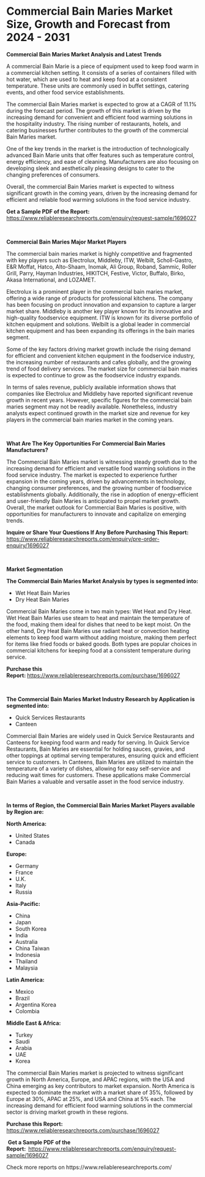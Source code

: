 <p><h1>Commercial Bain Maries Market Size, Growth and Forecast from 2024 - 2031</h1></p><p><strong>Commercial Bain Maries Market Analysis and Latest Trends</strong></p>
<p><p>A commercial Bain Marie is a piece of equipment used to keep food warm in a commercial kitchen setting. It consists of a series of containers filled with hot water, which are used to heat and keep food at a consistent temperature. These units are commonly used in buffet settings, catering events, and other food service establishments.</p><p>The commercial Bain Maries market is expected to grow at a CAGR of 11.1% during the forecast period. The growth of this market is driven by the increasing demand for convenient and efficient food warming solutions in the hospitality industry. The rising number of restaurants, hotels, and catering businesses further contributes to the growth of the commercial Bain Maries market.</p><p>One of the key trends in the market is the introduction of technologically advanced Bain Marie units that offer features such as temperature control, energy efficiency, and ease of cleaning. Manufacturers are also focusing on developing sleek and aesthetically pleasing designs to cater to the changing preferences of consumers.</p><p>Overall, the commercial Bain Maries market is expected to witness significant growth in the coming years, driven by the increasing demand for efficient and reliable food warming solutions in the food service industry.</p></p>
<p><strong>Get a Sample PDF of the Report:&nbsp;</strong> <a href="https://www.reliableresearchreports.com/enquiry/request-sample/1696027">https://www.reliableresearchreports.com/enquiry/request-sample/1696027</a></p>
<p>&nbsp;</p>
<p><strong>Commercial Bain Maries Major Market Players</strong></p>
<p><p>The commercial bain maries market is highly competitive and fragmented with key players such as Electrolux, Middleby, ITW, Welbilt, Scholl-Gastro, E&R Moffat, Hatco, Alto-Shaam, Inomak, Ali Group, Roband, Sammic, Roller Grill, Parry, Hayman Industries, HIKITCH, Festive, Victor, Buffalo, Birko, Akasa International, and LOZAMET. </p><p>Electrolux is a prominent player in the commercial bain maries market, offering a wide range of products for professional kitchens. The company has been focusing on product innovation and expansion to capture a larger market share. Middleby is another key player known for its innovative and high-quality foodservice equipment. ITW is known for its diverse portfolio of kitchen equipment and solutions. Welbilt is a global leader in commercial kitchen equipment and has been expanding its offerings in the bain maries segment.</p><p>Some of the key factors driving market growth include the rising demand for efficient and convenient kitchen equipment in the foodservice industry, the increasing number of restaurants and cafes globally, and the growing trend of food delivery services. The market size for commercial bain maries is expected to continue to grow as the foodservice industry expands.</p><p>In terms of sales revenue, publicly available information shows that companies like Electrolux and Middleby have reported significant revenue growth in recent years. However, specific figures for the commercial bain maries segment may not be readily available. Nonetheless, industry analysts expect continued growth in the market size and revenue for key players in the commercial bain maries market in the coming years.</p></p>
<p>&nbsp;</p>
<p><strong>What Are The Key Opportunities For Commercial Bain Maries Manufacturers?</strong></p>
<p><p>The Commercial Bain Maries market is witnessing steady growth due to the increasing demand for efficient and versatile food warming solutions in the food service industry. The market is expected to experience further expansion in the coming years, driven by advancements in technology, changing consumer preferences, and the growing number of foodservice establishments globally. Additionally, the rise in adoption of energy-efficient and user-friendly Bain Maries is anticipated to propel market growth. Overall, the market outlook for Commercial Bain Maries is positive, with opportunities for manufacturers to innovate and capitalize on emerging trends.</p></p>
<p><strong>Inquire or Share Your Questions If Any Before Purchasing This Report:</strong> <a href="https://www.reliableresearchreports.com/enquiry/pre-order-enquiry/1696027">https://www.reliableresearchreports.com/enquiry/pre-order-enquiry/1696027</a></p>
<p>&nbsp;</p>
<p><strong>Market Segmentation</strong></p>
<p><strong>The Commercial Bain Maries Market Analysis by types is segmented into:</strong></p>
<p><ul><li>Wet Heat Bain Maries</li><li>Dry Heat Bain Maries</li></ul></p>
<p><p>Commercial Bain Maries come in two main types: Wet Heat and Dry Heat. Wet Heat Bain Maries use steam to heat and maintain the temperature of the food, making them ideal for dishes that need to be kept moist. On the other hand, Dry Heat Bain Maries use radiant heat or convection heating elements to keep food warm without adding moisture, making them perfect for items like fried foods or baked goods. Both types are popular choices in commercial kitchens for keeping food at a consistent temperature during service.</p></p>
<p><strong>Purchase this Report:&nbsp;</strong><a href="https://www.reliableresearchreports.com/purchase/1696027">https://www.reliableresearchreports.com/purchase/1696027</a></p>
<p>&nbsp;</p>
<p><strong>The Commercial Bain Maries Market Industry Research by Application is segmented into:</strong></p>
<p><ul><li>Quick Services Restaurants</li><li>Canteen</li></ul></p>
<p><p>Commercial Bain Maries are widely used in Quick Service Restaurants and Canteens for keeping food warm and ready for serving. In Quick Service Restaurants, Bain Maries are essential for holding sauces, gravies, and other toppings at optimal serving temperatures, ensuring quick and efficient service to customers. In Canteens, Bain Maries are utilized to maintain the temperature of a variety of dishes, allowing for easy self-service and reducing wait times for customers. These applications make Commercial Bain Maries a valuable and versatile asset in the food service industry.</p></p>
<p>&nbsp;</p>
<p><strong>In terms of Region, the Commercial Bain Maries Market Players available by Region are:</strong></p>
<p>
    <p> <strong> North America: </strong>
        <ul>
            <li>United States</li>
            <li>Canada</li>
        </ul>
        </p> 
    <p> <strong> Europe: </strong>
        <ul>
            <li>Germany</li>
            <li>France</li>
            <li>U.K.</li>
            <li>Italy</li>
            <li>Russia</li>
        </ul>
        </p> 
    <p> <strong> Asia-Pacific: </strong>
        <ul>
            <li>China</li>
            <li>Japan</li>
            <li>South Korea</li>
            <li>India</li>
            <li>Australia</li>
            <li>China Taiwan</li>
            <li>Indonesia</li>
            <li>Thailand</li>
            <li>Malaysia</li>
        </ul>
        </p> 
    <p> <strong> Latin America: </strong>
        <ul>
            <li>Mexico</li>
            <li>Brazil</li>
            <li>Argentina Korea</li>
            <li>Colombia</li>
        </ul>
        </p> 
    <p> <strong> Middle East & Africa: </strong>
        <ul>
            <li>Turkey</li>
            <li>Saudi</li>
            <li>Arabia</li>
            <li>UAE</li>
            <li>Korea</li>
        </ul>
    </p>
    </p>
<p><p>The commercial Bain Maries market is projected to witness significant growth in North America, Europe, and APAC regions, with the USA and China emerging as key contributors to market expansion. North America is expected to dominate the market with a market share of 35%, followed by Europe at 30%, APAC at 25%, and USA and China at 5% each. The increasing demand for efficient food warming solutions in the commercial sector is driving market growth in these regions.</p></p>
<p><strong>Purchase this Report: </strong><a href="https://www.reliableresearchreports.com/purchase/1696027">https://www.reliableresearchreports.com/purchase/1696027</a></p>
<p>&nbsp;<strong>Get a Sample PDF of the Report:&nbsp;&nbsp;</strong><a href="https://www.reliableresearchreports.com/enquiry/request-sample/1696027">https://www.reliableresearchreports.com/enquiry/request-sample/1696027</a></p>
<p><strong></strong></p>
<p>Check more reports on https://www.reliableresearchreports.com/</p>